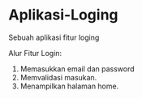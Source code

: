 # Aplikasi-Loging
Sebuah aplikasi fitur loging

Alur Fitur Login:
1. Memasukkan email dan password
2. Memvalidasi masukan.
3. Menampilkan halaman home.

